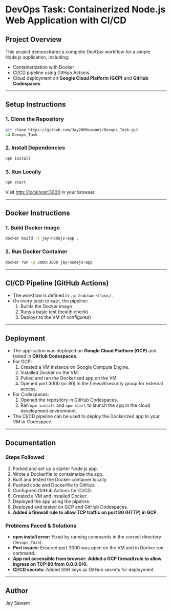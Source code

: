 # DevOps Task: Containerized Node.js Web Application with CI/CD

## Project Overview
This project demonstrates a complete DevOps workflow for a simple Node.js application, including:
- Containerization with Docker
- CI/CD pipeline using GitHub Actions
- Cloud deployment on **Google Cloud Platform (GCP)** and **GitHub Codespaces**

---

## Setup Instructions

### 1. Clone the Repository
```bash
git clone https://github.com/Jay2006sawant/Devops_Task.git
cd Devops_Task
```

### 2. Install Dependencies
```bash
npm install
```

### 3. Run Locally
```bash
npm start
```
Visit [http://localhost:3000](http://localhost:3000) in your browser.

---

## Docker Instructions

### 1. Build Docker Image
```bash
docker build -t jay-nodejs-app .
```

### 2. Run Docker Container
```bash
docker run -p 3000:3000 jay-nodejs-app
```

---

## CI/CD Pipeline (GitHub Actions)
- The workflow is defined in `.github/workflows/`.
- On every push to `main`, the pipeline:
  1. Builds the Docker image
  2. Runs a basic test (health check)
  3. Deploys to the VM (if configured)

---

## Deployment
- The application was deployed on **Google Cloud Platform (GCP)** and tested in **GitHub Codespaces**.
- For GCP:
  1. Created a VM instance on Google Compute Engine.
  2. Installed Docker on the VM.
  3. Pulled and ran the Dockerized app on the VM.
  4. Opened port 3000 (or 80) in the firewall/security group for external access.
- For Codespaces:
  1. Opened the repository in GitHub Codespaces.
  2. Ran `npm install` and `npm start` to launch the app in the cloud development environment.
- The CI/CD pipeline can be used to deploy the Dockerized app to your VM or Codespace.

---

## Documentation

### Steps Followed
1. Forked and set up a starter Node.js app.
2. Wrote a Dockerfile to containerize the app.
3. Built and tested the Docker container locally.
4. Pushed code and Dockerfile to GitHub.
5. Configured GitHub Actions for CI/CD.
6. Created a VM and installed Docker.
7. Deployed the app using the pipeline.
8. Deployed and tested on GCP and GitHub Codespaces.
9. **Added a firewall rule to allow TCP traffic on port 80 (HTTP) in GCP.**

### Problems Faced & Solutions
- **npm install error:** Fixed by running commands in the correct directory (`Devops_Task`).
- **Port issues:** Ensured port 3000 was open on the VM and in Docker run command.
- **App not accessible from browser:** **Added a GCP firewall rule to allow ingress on TCP:80 from 0.0.0.0/0.**
- **CI/CD secrets:** Added SSH keys as GitHub secrets for deployment.

---

## Author
Jay Sawant 